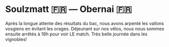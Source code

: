 # Soulzmatt :fr: — Obernai :fr:

<!-- 103km / 448m+ / m- -->

Après la longue attente des résultats du bac, nous avons arpenté les vallons vosgiens en évitant les orages. Déjeunant sur nos vélos, nous nous sommes ensuite arrêtés à 16h pour voir LE match. Très belle journée dans les vignobles!

